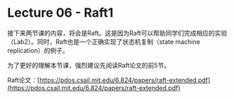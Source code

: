 # Lecture 06 - Raft1

接下来两节课的内容，将会是Raft。这是因为Raft可以帮助同学们完成相应的实验（Lab2）。同时，Raft也是一个正确实现了状态机复制（state machine replication）的例子。


为了更好的理解本节课，强烈建议先阅读Raft论文的前5节。

Raft论文：[https://pdos.csail.mit.edu/6.824/papers/raft-extended.pdf](https://pdos.csail.mit.edu/6.824/papers/raft-extended.pdf)


